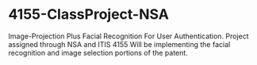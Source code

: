 # 4155-ClassProject-NSA
Image-Projection Plus Facial Recognition For User Authentication. Project assigned through NSA and ITIS 4155
Will be implementing the facial recognition and image selection portions of the patent.

